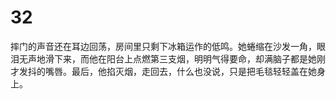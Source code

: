 # 32
摔门的声音还在耳边回荡，房间里只剩下冰箱运作的低鸣。她蜷缩在沙发一角，眼泪无声地滑下来，而他在阳台上点燃第三支烟，明明气得要命，却满脑子都是她刚才发抖的嘴唇。最后，他掐灭烟，走回去，什么也没说，只是把毛毯轻轻盖在她身上。
